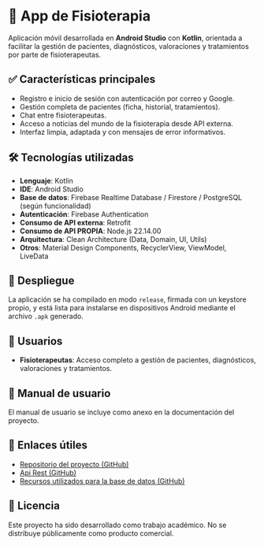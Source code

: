 # 📱 App de Fisioterapia

Aplicación móvil desarrollada en **Android Studio** con **Kotlin**, orientada a facilitar la gestión de pacientes, diagnósticos, valoraciones y tratamientos por parte de fisioterapeutas.

## ✅ Características principales

- Registro e inicio de sesión con autenticación por correo y Google.
- Gestión completa de pacientes (ficha, historial, tratamientos).
- Chat entre fisioterapeutas.
- Acceso a noticias del mundo de la fisioterapia desde API externa.
- Interfaz limpia, adaptada y con mensajes de error informativos.

## 🛠️ Tecnologías utilizadas

- **Lenguaje**: Kotlin
- **IDE**: Android Studio
- **Base de datos**: Firebase Realtime Database / Firestore / PostgreSQL (según funcionalidad)
- **Autenticación**: Firebase Authentication
- **Consumo de API externa**: Retrofit
- **Consumo de API PROPIA**: Node.js 22.14.00
- **Arquitectura**: Clean Architecture (Data, Domain, UI, Utils)
- **Otros**: Material Design Components, RecyclerView, ViewModel, LiveData

## 🚀 Despliegue

La aplicación se ha compilado en modo `release`, firmada con un keystore propio, y está lista para instalarse en dispositivos Android mediante el archivo `.apk` generado.


## 👥 Usuarios

- **Fisioterapeutas**: Acceso completo a gestión de pacientes, diagnósticos, valoraciones y tratamientos.

## 📄 Manual de usuario

El manual de usuario se incluye como anexo en la documentación del proyecto.

## 🔗 Enlaces útiles

- [Repositorio del proyecto (GitHub)](https://github.com/freduki98/FisioApp.git)
- [Api Rest (GitHub)](https://github.com/freduki98/ApiRestFulFisioApp.git)
- [Recursos utilizados para la base de datos (GitHub)](https://github.com/freduki98/PostgresDBFisioApp.git)

## 📃 Licencia

Este proyecto ha sido desarrollado como trabajo académico. No se distribuye públicamente como producto comercial.


